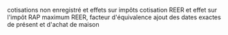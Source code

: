 cotisations non enregistré et effets sur impôts
cotisation REER et effet sur l'impôt
RAP
maximum REER, facteur d'équivalence
ajout des dates exactes de présent et d'achat de maison